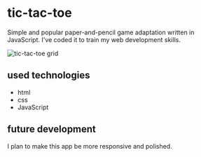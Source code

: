 # tic-tac-toe
Simple and popular paper-and-pencil game adaptation written in JavaScript. I've coded it to train my web development skills.   

![tic-tac-toe grid](https://github.com/bankubanku/tic-tac-toe/assets/79413031/571ba5d2-c6f0-4d36-a455-d6ad94e7f2dd)

## used technologies
- html
- css
- JavaScript

## future development 
I plan to make this app be more responsive and polished. 



